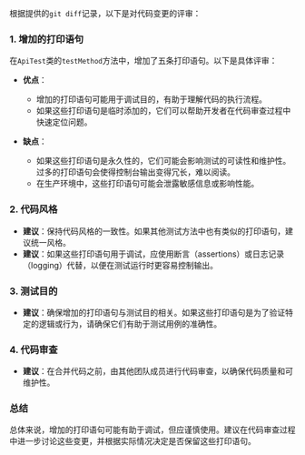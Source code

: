 根据提供的`git diff`记录，以下是对代码变更的评审：

### 1. 增加的打印语句
在`ApiTest`类的`testMethod`方法中，增加了五条打印语句。以下是具体评审：

- **优点**：
  - 增加的打印语句可能用于调试目的，有助于理解代码的执行流程。
  - 如果这些打印语句是临时添加的，它们可以帮助开发者在代码审查过程中快速定位问题。

- **缺点**：
  - 如果这些打印语句是永久性的，它们可能会影响测试的可读性和维护性。过多的打印语句会使得控制台输出变得冗长，难以阅读。
  - 在生产环境中，这些打印语句可能会泄露敏感信息或影响性能。

### 2. 代码风格
- **建议**：保持代码风格的一致性。如果其他测试方法中也有类似的打印语句，建议统一风格。
- **建议**：如果这些打印语句用于调试，应使用断言（assertions）或日志记录（logging）代替，以便在测试运行时更容易控制输出。

### 3. 测试目的
- **建议**：确保增加的打印语句与测试目的相关。如果这些打印语句是为了验证特定的逻辑或行为，请确保它们有助于测试用例的准确性。

### 4. 代码审查
- **建议**：在合并代码之前，由其他团队成员进行代码审查，以确保代码质量和可维护性。

### 总结
总体来说，增加的打印语句可能有助于调试，但应谨慎使用。建议在代码审查过程中进一步讨论这些变更，并根据实际情况决定是否保留这些打印语句。